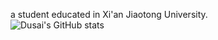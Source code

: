 a student educated in Xi'an Jiaotong University.  
![Dusai's GitHub stats](https://github-readme-stats.vercel.app/api?username=WangYbd02&show_icons=true)
<!--
**WangYbd02/WangYbd02** is a ✨ _special_ ✨ repository because its `README.md` (this file) appears on your GitHub profile.

Here are some ideas to get you started:

- 🔭 I’m currently working on ...
- 🌱 I’m currently learning ...
- 👯 I’m looking to collaborate on ...
- 🤔 I’m looking for help with ...
- 💬 Ask me about ...
- 📫 How to reach me: ...
- 😄 Pronouns: ...
- ⚡ Fun fact: ...
-->
